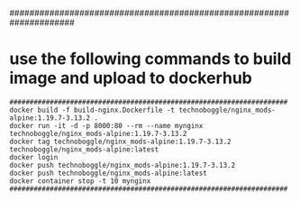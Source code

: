 #####################################################################
# use the following commands to build image and upload to dockerhub #
```
#####################################################################
docker build -f build-nginx.Dockerfile -t technoboggle/nginx_mods-alpine:1.19.7-3.13.2 .
docker run -it -d -p 8000:80 --rm --name mynginx technoboggle/nginx_mods-alpine:1.19.7-3.13.2
docker tag technoboggle/nginx_mods-alpine:1.19.7-3.13.2 technoboggle/nginx_mods-alpine:latest
docker login
docker push technoboggle/nginx_mods-alpine:1.19.7-3.13.2
docker push technoboggle/nginx_mods-alpine:latest
docker container stop -t 10 mynginx
#####################################################################
```
